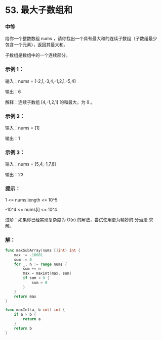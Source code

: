 # 53. 最大子数组和

### 中等

给你一个整数数组 nums ，请你找出一个具有最大和的连续子数组（子数组最少包含一个元素），返回其最大和。

子数组是数组中的一个连续部分。

### 示例 1：

输入：nums = [-2,1,-3,4,-1,2,1,-5,4]

输出：6

解释：连续子数组 [4,-1,2,1] 的和最大，为 6 。

### 示例 2：

输入：nums = [1]

输出：1

### 示例 3：

输入：nums = [5,4,-1,7,8]

输出：23

### 提示：

1 <= nums.length <= 10^5

-10^4 <= nums[i] <= 10^4
 
进阶：如果你已经实现复杂度为 O(n) 的解法，尝试使用更为精妙的 分治法 求解。

### 解：

```go
func maxSubArray(nums []int) int {
	max := -10001
	sum := 0
	for _, n := range nums {
		sum += n
		max = maxInt(max, sum)
		if sum < 0 {
			sum = 0
		}
	}
	return max
}

func maxInt(a, b int) int {
	if a > b {
		return a
	}
	return b
}
```